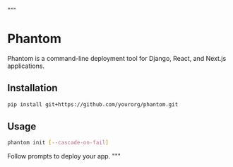 """
# Phantom

Phantom is a command-line deployment tool for Django, React, and Next.js applications.

## Installation

```bash
pip install git+https://github.com/yourorg/phantom.git
```

## Usage

```bash
phantom init [--cascade-on-fail]
```

Follow prompts to deploy your app.
"""